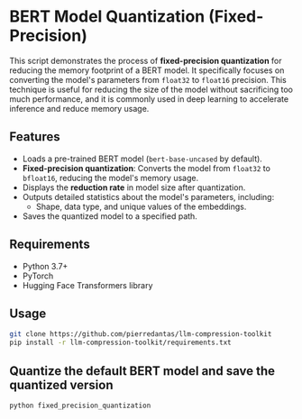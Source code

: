 # BERT Model Quantization (Fixed-Precision)

This script demonstrates the process of **fixed-precision quantization** for reducing the memory footprint of a BERT model. It specifically focuses on converting the model's parameters from `float32` to `float16` precision. This technique is useful for reducing the size of the model without sacrificing too much performance, and it is commonly used in deep learning to accelerate inference and reduce memory usage.

## Features

- Loads a pre-trained BERT model (`bert-base-uncased` by default).
- **Fixed-precision quantization**: Converts the model from `float32` to `bfloat16`, reducing the model's memory usage.
- Displays the **reduction rate** in model size after quantization.
- Outputs detailed statistics about the model's parameters, including:
  - Shape, data type, and unique values of the embeddings.
- Saves the quantized model to a specified path.

## Requirements

- Python 3.7+
- PyTorch
- Hugging Face Transformers library

## Usage
```bash
git clone https://github.com/pierredantas/llm-compression-toolkit
pip install -r llm-compression-toolkit/requirements.txt
```
## Quantize the default BERT model and save the quantized version
```bash
python fixed_precision_quantization
```

